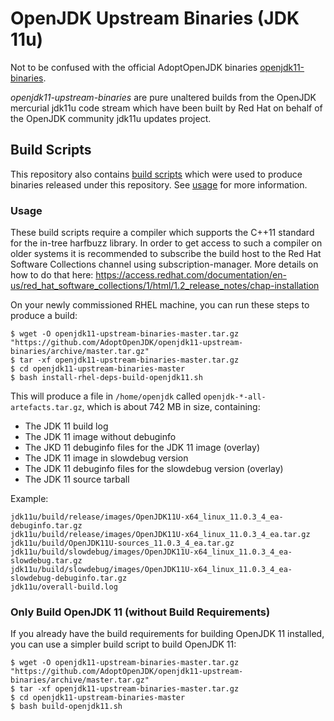 # OpenJDK Upstream Binaries (JDK 11u)

Not to be confused with the official AdoptOpenJDK binaries [openjdk11-binaries](https://github.com/AdoptOpenJDK/openjdk11-binaries).

_openjdk11-upstream-binaries_ are pure unaltered builds from the OpenJDK mercurial jdk11u code stream which have been built by Red Hat on behalf of the OpenJDK community jdk11u updates project.

## Build Scripts

This repository also contains [build scripts](install-rhel6-deps-build-openjdk11.sh) which were used to produce binaries released under this repository. See [usage](README.md#Usage) for more information.

### Usage

These build scripts require a compiler which supports the C++11 standard for the in-tree harfbuzz library. In order to get access to such a compiler on older systems it is recommended to subscribe the build host to the Red Hat Software Collections channel using subscription-manager. More details on how to do that here:
https://access.redhat.com/documentation/en-us/red_hat_software_collections/1/html/1.2_release_notes/chap-installation

On your newly commissioned RHEL machine, you can run these steps to produce a build:

    $ wget -O openjdk11-upstream-binaries-master.tar.gz "https://github.com/AdoptOpenJDK/openjdk11-upstream-binaries/archive/master.tar.gz"
    $ tar -xf openjdk11-upstream-binaries-master.tar.gz
    $ cd openjdk11-upstream-binaries-master
    $ bash install-rhel-deps-build-openjdk11.sh

This will produce a file in `/home/openjdk` called `openjdk-*-all-artefacts.tar.gz`,
which is about 742 MB in size, containing:

 * The JDK 11 build log
 * The JDK 11 image without debuginfo
 * The JKD 11 debuginfo files for the JDK 11 image (overlay)
 * The JDK 11 image in slowdebug version
 * The JDK 11 debuginfo files for the slowdebug version (overlay)
 * The JDK 11 source tarball

Example:

    jdk11u/build/release/images/OpenJDK11U-x64_linux_11.0.3_4_ea-debuginfo.tar.gz
    jdk11u/build/release/images/OpenJDK11U-x64_linux_11.0.3_4_ea.tar.gz
    jdk11u/build/OpenJDK11U-sources_11.0.3_4_ea.tar.gz
    jdk11u/build/slowdebug/images/OpenJDK11U-x64_linux_11.0.3_4_ea-slowdebug.tar.gz
    jdk11u/build/slowdebug/images/OpenJDK11U-x64_linux_11.0.3_4_ea-slowdebug-debuginfo.tar.gz
    jdk11u/overall-build.log

### Only Build OpenJDK 11 (without Build Requirements)

If you already have the build requirements for building OpenJDK 11 installed, you can
use a simpler build script to build OpenJDK 11:

    $ wget -O openjdk11-upstream-binaries-master.tar.gz "https://github.com/AdoptOpenJDK/openjdk11-upstream-binaries/archive/master.tar.gz"
    $ tar -xf openjdk11-upstream-binaries-master.tar.gz
    $ cd openjdk11-upstream-binaries-master
    $ bash build-openjdk11.sh
